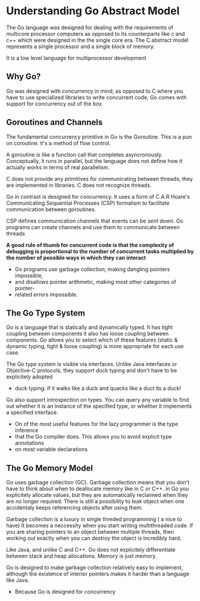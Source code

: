 # Understanding Go Abstract Model 

The Go language was designed for dealing with the requirements of multicore 
processor computers as opposed to its counterparts like c and c++ which were 
designed in the the single core era. The C abstract model represents a 
single processor and a single block of memory.

It is a low level language for multiprocessor development

## Why Go?

Go was designed with concurrency in mind, as opposed to C where you have 
to use specialized libraries to write concurrent code, Go comes with 
support for concurrency out of the box

## Goroutines and Channels 

The fundamental concurrency primitive in Go is the Goroutine. 
This is a pun on coroutine. it's a method of flow control. 

A goroutine is like a function call that completes asyncronously. 
Conceptually, it runs in parallel, but the language does not 
define how it actually works in terms of real parallelism.

C does not provide any primitives for communicating between threads; 
they are implemented in libraries. C does not recognize threads.

Go in contrast is designed for concurrency. It uses a form of C.A.R Hoare's
Communicating Sequential Processes (CSP) formalism to facilitate 
communication between goroutines. 

CSP defines communication channels that events can be sent down. Go programs
can create channels and use them to communicate between threads

**A good rule of thumb for concurrent code is that the complexity of debugging
is proportional to the number of concurrent tasks multiplied by the number of 
possible ways in which they can interact**

* Go programs use garbage collection, making dangling pointers impossible, 
* and disallows pointer arithmetic, making most other categories of pointer-
* related errors impossible.

## The Go Type System

Go is a language that is statically and dynamically typed. It has tight coupling between 
components it also has loose coupling between components. Go allows you to select which of these features (static & dynamic typing, tight & loose coupling) is more appropriate for each use case.

The Go type system is visible via interfaces. Unlike Java interfaces or 
Objective-C protocols, they support duck typing and don't have to be 
explicitely adopted 

* duck typing: if it walks like a duck and quacks like a duct its a duck!

Go also support introspection on types. You can query any variable to find 
out whether it is an instance of the specified type, or whether it implements
a specified interface.

* On of the most useful features for the lazy programmer is the type inference
* that the Go compiler does. This allows you to avoid explicit type annotations
* on most variable declarations

## The Go Memory Model 

Go uses garbage collection (GC). Garbage collection means that you don't have
to think about when to deallocate memory like in C or C++. in Go you 
explicitely allocate values, but they are automatically reclaimed when they 
are no longer required. There is still a possibility to leak object when one 
accidentaly keeps referencing objects after using them. 

Garbage collection is a luxury in single threded programming ( a nice to have)
It becomes a neccessity when you start writing multithreaded code. If you are 
sharing pointers to an object between multiple threads, then working out
exactly when you can destroy the object is incredibly hard.

Like Java, and unlike C and C++. Go does not explicitely differentiate between
stack and heap allocations. Memory is just memory.

Go is designed to make garbage collection relatively easy to implement, although the existence of interior pointers makes it harder than a language
like Java.

* Because Go is designed for concurrency